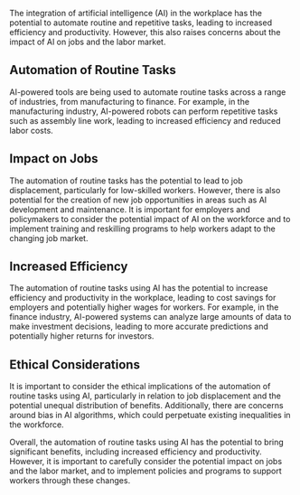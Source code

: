 
The integration of artificial intelligence (AI) in the workplace has the potential to automate routine and repetitive tasks, leading to increased efficiency and productivity. However, this also raises concerns about the impact of AI on jobs and the labor market.

Automation of Routine Tasks
---------------------------

AI-powered tools are being used to automate routine tasks across a range of industries, from manufacturing to finance. For example, in the manufacturing industry, AI-powered robots can perform repetitive tasks such as assembly line work, leading to increased efficiency and reduced labor costs.

Impact on Jobs
--------------

The automation of routine tasks has the potential to lead to job displacement, particularly for low-skilled workers. However, there is also potential for the creation of new job opportunities in areas such as AI development and maintenance. It is important for employers and policymakers to consider the potential impact of AI on the workforce and to implement training and reskilling programs to help workers adapt to the changing job market.

Increased Efficiency
--------------------

The automation of routine tasks using AI has the potential to increase efficiency and productivity in the workplace, leading to cost savings for employers and potentially higher wages for workers. For example, in the finance industry, AI-powered systems can analyze large amounts of data to make investment decisions, leading to more accurate predictions and potentially higher returns for investors.

Ethical Considerations
----------------------

It is important to consider the ethical implications of the automation of routine tasks using AI, particularly in relation to job displacement and the potential unequal distribution of benefits. Additionally, there are concerns around bias in AI algorithms, which could perpetuate existing inequalities in the workforce.

Overall, the automation of routine tasks using AI has the potential to bring significant benefits, including increased efficiency and productivity. However, it is important to carefully consider the potential impact on jobs and the labor market, and to implement policies and programs to support workers through these changes.
